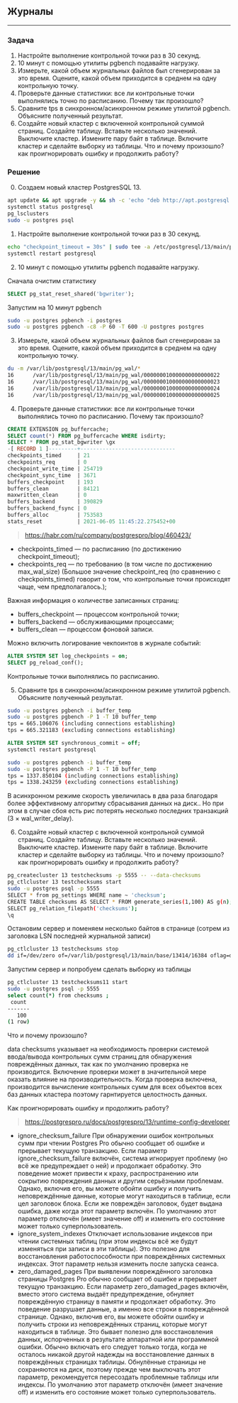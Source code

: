 ## Журналы 
---
### Задача
1. Настройте выполнение контрольной точки раз в 30 секунд.
2. 10 минут c помощью утилиты pgbench подавайте нагрузку.
3. Измерьте, какой объем журнальных файлов был сгенерирован за это время. Оцените, какой объем приходится в среднем на одну контрольную точку.
4. Проверьте данные статистики: все ли контрольные точки выполнялись точно по расписанию. Почему так произошло?
5. Сравните tps в синхронном/асинхронном режиме утилитой pgbench. Объясните полученный результат.
6. Создайте новый кластер с включенной контрольной суммой страниц. Создайте таблицу.
Вставьте несколько значений. Выключите кластер. Измените пару байт в таблице. Включите
кластер и сделайте выборку из таблицы. Что и почему произошло? как проигнорировать ошибку и продолжить работу?

### Решение
0. Создаем новый кластер PostgresSQL 13.
```bash
apt update && apt upgrade -y && sh -c 'echo "deb http://apt.postgresql.org/pub/repos/apt $(lsb_release -cs)-pgdg main" > /etc/apt/sources.list.d/pgdg.list' && wget --quiet -O - https://www.postgresql.org/media/keys/ACCC4CF8.asc | apt-key add - && apt-get update && apt-get -y install postgresql && apt install unzip
systemctl status postgresql
pg_lsclusters
sudo -u postgres psql
```
1. Настройте выполнение контрольной точки раз в 30 секунд.

```bash
echo "checkpoint_timeout = 30s" | sudo tee -a /etc/postgresql/13/main/postgresql.conf
systemctl restart postgresql
```
2. 10 минут c помощью утилиты pgbench подавайте нагрузку.

Сначала очистим статистику
```sql
SELECT pg_stat_reset_shared('bgwriter');
```
Запустим на 10 минут pgbench
```bash
sudo -u postgres pgbench -i postgres
sudo -u postgres pgbench -c8 -P 60 -T 600 -U postgres postgres
```
3. Измерьте, какой объем журнальных файлов был сгенерирован за это время. Оцените, какой объем приходится в среднем на одну контрольную точку.
```bash
du -m /var/lib/postgresql/13/main/pg_wal/*
16      /var/lib/postgresql/13/main/pg_wal/000000010000000000000022
16      /var/lib/postgresql/13/main/pg_wal/000000010000000000000023
16      /var/lib/postgresql/13/main/pg_wal/000000010000000000000024
16      /var/lib/postgresql/13/main/pg_wal/000000010000000000000025
 ```
4. Проверьте данные статистики: все ли контрольные точки выполнялись точно по расписанию. Почему так произошло?
```sql
CREATE EXTENSION pg_buffercache;
SELECT count(*) FROM pg_buffercache WHERE isdirty;
SELECT * FROM pg_stat_bgwriter \gx
-[ RECORD 1 ]---------+------------------------------
checkpoints_timed     | 21
checkpoints_req       | 0
checkpoint_write_time | 254719
checkpoint_sync_time  | 3671
buffers_checkpoint    | 193
buffers_clean         | 84121
maxwritten_clean      | 0
buffers_backend       | 390829
buffers_backend_fsync | 0
buffers_alloc         | 753583
stats_reset           | 2021-06-05 11:45:22.275452+00
```
> https://habr.com/ru/company/postgrespro/blog/460423/
- checkpoints_timed — по расписанию (по достижению checkpoint_timeout);
- checkpoints_req — по требованию (в том числе по достижению max_wal_size) (Большое значение checkpoint_req (по сравнению с checkpoints_timed) говорит о том, что контрольные точки происходят чаще, чем предполагалось.);

Важная информация о количестве записанных страниц:
- buffers_checkpoint — процессом контрольной точки;
- buffers_backend — обслуживающими процессами;
- buffers_clean — процессом фоновой записи.

Можно включить логирование чекпоинтов в журнале событий:
```sql
ALTER SYSTEM SET log_checkpoints = on;
SELECT pg_reload_conf();
```
Контрольные точки выполнялись по расписанию.

5. Сравните tps в синхронном/асинхронном режиме утилитой pgbench. Объясните полученный результат.
```bash
sudo -u postgres pgbench -i buffer_temp
sudo -u postgres pgbench -P 1 -T 10 buffer_temp
tps = 665.106076 (including connections establishing)
tps = 665.321183 (excluding connections establishing)
```
```sql
ALTER SYSTEM SET synchronous_commit = off;
systemctl restart postgresql
```
```bash
sudo -u postgres pgbench -i buffer_temp
sudo -u postgres pgbench -P 1 -T 10 buffer_temp
tps = 1337.850104 (including connections establishing)
tps = 1338.243259 (excluding connections establishing)
```
В асинхронном режиме скорость увеличилась в два раза благодаря более эффективному алгоритму сбрасывания данных на диск.. Но при этом в случае сбоя есть рис потерять несколько последних транзакций (3 × wal_writer_delay).

6. Создайте новый кластер с включенной контрольной суммой страниц. Создайте таблицу.
Вставьте несколько значений. Выключите кластер. Измените пару байт в таблице. Включите
кластер и сделайте выборку из таблицы. Что и почему произошло? как проигнорировать ошибку и продолжить работу?
```bash
pg_createcluster 13 testchecksums -p 5555 -- --data-checksums
pg_ctlcluster 13 testchecksums start
sudo -u postgres psql -p 5555
SELECT * from pg_settings WHERE name ~ 'checksum';
CREATE TABLE checksums AS SELECT * FROM generate_series(1,100) AS g(n);
SELECT pg_relation_filepath('checksums');
\q
```
Остановим сервер и поменяем несколько байтов в странице (сотрем из заголовка LSN последней журнальной записи)
```bash
pg_ctlcluster 13 testchecksums stop
dd if=/dev/zero of=/var/lib/postgresql/13/main/base/13414/16384 oflag=dsync conv=notrunc bs=1 count=8
```
Запустим сервер и попробуем сделать выборку из таблицы
```bash
pg_ctlcluster 13 testchecksums11 start
sudo -u postgres psql -p 5555
select count(*) from checksums ;
 count
-------
   100
(1 row)
```
Что и почему произошло? 

data checksums указывает на необходимость проверки системой ввода/вывода контрольных сумм страниц для обнаружения повреждённых данных, так как по умолчанию проверка не производится. Включение проверки может в значительной мере оказать влияние на производительность. Когда проверка включена, производится вычисление контрольных сумм для всех объектов всех баз данных кластера поэтому гарнтируется целостность данных.

Как проигнорировать ошибку и продолжить работу?
> https://postgrespro.ru/docs/postgrespro/13/runtime-config-developer
* ignore_checksum_failure При обнаружении ошибок контрольных сумм при чтении Postgres Pro обычно сообщает об ошибке и прерывает текущую транзакцию. Если параметр ignore_checksum_failure включён, система игнорирует проблему (но всё же предупреждает о ней) и продолжает обработку. Это поведение может привести к краху, распространению или сокрытию повреждения данных и другим серьёзными проблемам. Однако, включив его, вы можете обойти ошибку и получить неповреждённые данные, которые могут находиться в таблице, если цел заголовок блока. Если же повреждён заголовок, будет выдана ошибка, даже когда этот параметр включён. По умолчанию этот параметр отключён (имеет значение off) и изменить его состояние может только суперпользователь.
* ignore_system_indexes Отключает использование индексов при чтении системных таблиц (при этом индексы всё же будут изменяться при записи в эти таблицы). Это полезно для восстановления работоспособности при повреждённых системных индексах. Этот параметр нельзя изменить после запуска сеанса.
* zero_damaged_pages При выявлении повреждённого заголовка страницы Postgres Pro обычно сообщает об ошибке и прерывает текущую транзакцию. Если параметр zero_damaged_pages включён, вместо этого система выдаёт предупреждение, обнуляет повреждённую страницу в памяти и продолжает обработку. Это поведение разрушает данные, а именно все строки в повреждённой странице. Однако, включив его, вы можете обойти ошибку и получить строки из неповреждённых страниц, которые могут находиться в таблице. Это бывает полезно для восстановления данных, испорченных в результате аппаратной или программной ошибки. Обычно включать его следует только тогда, когда не осталось никакой другой надежды на восстановление данных в повреждённых страницах таблицы. Обнулённые страницы не сохраняются на диск, поэтому прежде чем выключать этот параметр, рекомендуется пересоздать проблемные таблицы или индексы. По умолчанию этот параметр отключён (имеет значение off) и изменить его состояние может только суперпользователь.


